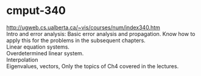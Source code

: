 # cmput-340
http://ugweb.cs.ualberta.ca/~vis/courses/num/index340.htm<br/>
Intro and error analysis: Basic error analysis and propagation. Know how to apply this for the problems in the subsequent chapters.<br/>
Linear equation systems.<br/>
Overdetermined linear system.<br/>
Interpolation<br/>
Eigenvalues, vectors, Only the topics of Ch4 covered in the lectures.<br/>
